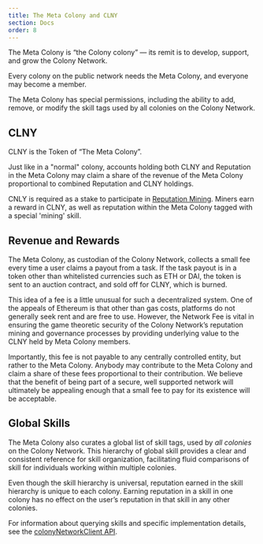 ```yaml
---
title: The Meta Colony and CLNY
section: Docs
order: 8
---
```


The Meta Colony is “the Colony colony” — its remit is to develop, support, and grow the Colony Network.

Every colony on the public network needs the Meta Colony, and everyone may become a member.

The Meta Colony has special permissions, including the ability to add, remove, or modify the skill tags used by all colonies on the Colony Network.

## CLNY
CLNY is the Token of “The Meta Colony”.

Just like in a "normal" colony, accounts holding both CLNY and Reputation in the Meta Colony may claim a share of the revenue of the Meta Colony proportional to combined Reputation and CLNY holdings.

CNLY is required as a stake to participate in [Reputation Mining](/colonynetwork/docs-reputation-mining/). Miners earn a reward in CLNY, as well as reputation within the Meta Colony tagged with a special 'mining' skill.

## Revenue and Rewards
The Meta Colony, as custodian of the Colony Network, collects a small fee every time a user claims a payout from a task. If the task payout is in a token other than whitelisted currencies such as ETH or DAI, the token is sent to an auction contract, and sold off for CLNY, which is burned.   

This idea of a fee is a little unusual for such a decentralized system. One of the appeals of Ethereum is that other than gas costs, platforms do not generally seek rent and are free to use. However, the Network Fee is vital in ensuring the game theoretic security of the Colony Network’s reputation mining and governance processes by providing underlying value to the CLNY held by Meta Colony members.

Importantly, this fee is not payable to any centrally controlled entity, but rather to the Meta Colony. Anybody may contribute to the Meta Colony and claim a share of these fees proportional to their contribution. We believe that the benefit of being part of a secure, well supported network will ultimately be appealing enough that a small fee to pay for its existence will be acceptable.

## Global Skills
The Meta Colony also curates a global list of skill tags, used by *all colonies* on the Colony Network. This hierarchy of global skill provides a clear and consistent reference for skill organization, facilitating fluid comparisons of skill for individuals working within multiple colonies.

Even though the skill hierarchy is universal, reputation earned in the skill hierarchy is unique to each colony. Earning reputation in a skill in one colony has no effect on the user’s reputation in that skill in any other colonies.

For information about querying skills and specific implementation details, see the [colonyNetworkClient API](/colonyjs/api-colonynetworkclient/).
